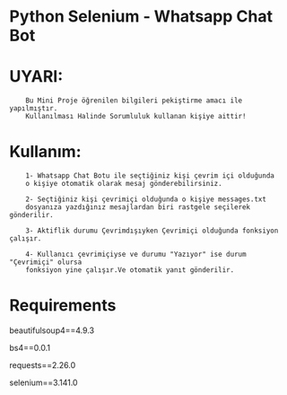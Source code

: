 #  Python Selenium - Whatsapp Chat Bot
#   UYARI:
        Bu Mini Proje öğrenilen bilgileri pekiştirme amacı ile yapılmıştır.
        Kullanılması Halinde Sorumluluk kullanan kişiye aittir!
    
#    Kullanım:
        1- Whatsapp Chat Botu ile seçtiğiniz kişi çevrim içi olduğunda
        o kişiye otomatik olarak mesaj gönderebilirsiniz.

        2- Seçtiğiniz kişi çevrimiçi olduğunda o kişiye messages.txt 
        dosyanıza yazdığınız mesajlardan biri rastgele seçilerek gönderilir.

        3- Aktiflik durumu Çevrimdışıyken Çevrimiçi olduğunda fonksiyon çalışır.
    
        4- Kullanıcı çevrimiçiyse ve durumu "Yazıyor" ise durum "Çevrimiçi" olursa
        fonksiyon yine çalışır.Ve otomatik yanıt gönderilir.

# Requirements
beautifulsoup4==4.9.3

bs4==0.0.1

requests==2.26.0

selenium==3.141.0
